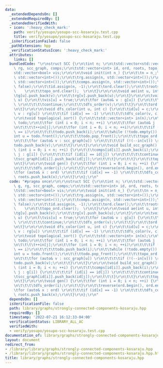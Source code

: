 ```yaml
---
data:
  _extendedDependsOn: []
  _extendedRequiredBy: []
  _extendedVerifiedWith:
  - icon: ':heavy_check_mark:'
    path: verify/yosupo/yosupo-scc-kosaraju.test.cpp
    title: verify/yosupo/yosupo-scc-kosaraju.test.cpp
  _isVerificationFailed: false
  _pathExtension: hpp
  _verificationStatusIcon: ':heavy_check_mark:'
  attributes:
    links: []
  bundledCode: "\r\nstruct SCC {\r\n\tint n; \r\n\tstd::vector<std::vector<int>> g,\
    \ rg, scc_graph, comps;\r\n\tstd::vector<int> id, ord, roots, topo_ord;\r\n\t\
    std::vector<bool> vis;\r\n\r\n\tvoid init(int n_) {\r\n\t\tn = n_;\r\n\t\tg.assign(n,\
    \ std::vector<int>());\r\n\t\trg.assign(n, std::vector<int>());\r\n\t\tscc_graph.assign(n,\
    \ std::vector<int>());\r\n\t\tcomps.assign(n, std::vector<int>());\r\n\t\tvis.assign(n,\
    \ false);\r\n\t\tid.assign(n, -1);\r\n\t\tord.clear();\r\n\t\troots.clear(); \
    \    \r\n\t\ttopo_ord.clear();  \r\n\t}\r\n\r\n\tvoid ae(int u, int v) {\r\n\t\
    \tg[u].push_back(v);\r\n\t\trg[v].push_back(u);\r\n\t}\r\n\r\n\tvoid dfs_order(int\
    \ u) {\r\n\t\tvis[u] = true;\r\n\t\tfor (auto& v : g[u]) {\r\n\t\t\tif (vis[v])\
    \ \r\n\t\t\t\tcontinue;\r\n\t\t\tdfs_order(v);\r\n\t\t}\r\n\t\tord.push_back(u);\r\
    \n\t}\r\n\r\n\tvoid dfs_color(int u, int c) {\r\n\t\tid[u] = c;\r\n\t\tfor (int&\
    \ v : rg[u]) \r\n\t\t\tif (id[v] == -1) \r\n\t\t\t\tdfs_color(v, c);\r\n\t}\r\n\
    \r\n\tvoid topological_sort() {\r\n\t\tstd::vector<int> in(n);\r\n\t\tstd::list<int>\
    \ todo;\r\n\t\tfor (int i = 0; i < n; ++i) \r\n\t\t\tfor (auto& j : scc_graph[i])\r\
    \n\t\t\t\t++in[j];\r\n\t\tfor (int i = 0; i < n; ++i)\r\n\t\t\tif (!in[i] && id[i]\
    \ == i)\r\n\t\t\t\ttodo.push_back(i);\r\n\t\twhile (!todo.empty()) {\r\n\t\t\t\
    int u = todo.front();\r\n\t\t\ttodo.pop_front();\r\n\t\t\ttopo_ord.push_back(u);\r\
    \n\t\t\tfor (auto& v : scc_graph[u]) \r\n\t\t\t\tif (!(--in[v])) \r\n\t\t\t\t\t\
    todo.push_back(v);\r\n\t\t}\r\n\t}\r\n\r\n\tvoid build_scc_graph() {\r\n\t\tfor\
    \ (int i = 0; i < n; ++i) {\r\n\t\t\tcomps[id[i]].push_back(i);\r\n\t\t\tfor (auto&\
    \ j : g[i]) {\r\n\t\t\t\tif (id[i] == id[j]) \r\n\t\t\t\t\tcontinue;\r\n\t\t\t\
    \tscc_graph[id[i]].push_back(id[j]);\r\n\t\t\t}\r\n\t\t}\r\n\t\ttopological_sort();\r\
    \n\t}\r\n\r\n\tvoid gen() {\r\n\t\tfor (int i = 0; i < n; ++i) {\r\n\t\t\tif (!vis[i])\r\
    \n\t\t\t\tdfs_order(i);\r\n\t\t}\r\n\t\treverse(ord.begin(), ord.end());\r\n\t\
    \tfor (auto& x : ord) \r\n\t\t\tif (id[x] == -1) \r\n\t\t\t\tdfs_color(x, x),\
    \ roots.push_back(x);\r\n\t}\r\n};\r\n"
  code: "#pragma once\r\n\r\nstruct SCC {\r\n\tint n; \r\n\tstd::vector<std::vector<int>>\
    \ g, rg, scc_graph, comps;\r\n\tstd::vector<int> id, ord, roots, topo_ord;\r\n\
    \tstd::vector<bool> vis;\r\n\r\n\tvoid init(int n_) {\r\n\t\tn = n_;\r\n\t\tg.assign(n,\
    \ std::vector<int>());\r\n\t\trg.assign(n, std::vector<int>());\r\n\t\tscc_graph.assign(n,\
    \ std::vector<int>());\r\n\t\tcomps.assign(n, std::vector<int>());\r\n\t\tvis.assign(n,\
    \ false);\r\n\t\tid.assign(n, -1);\r\n\t\tord.clear();\r\n\t\troots.clear(); \
    \    \r\n\t\ttopo_ord.clear();  \r\n\t}\r\n\r\n\tvoid ae(int u, int v) {\r\n\t\
    \tg[u].push_back(v);\r\n\t\trg[v].push_back(u);\r\n\t}\r\n\r\n\tvoid dfs_order(int\
    \ u) {\r\n\t\tvis[u] = true;\r\n\t\tfor (auto& v : g[u]) {\r\n\t\t\tif (vis[v])\
    \ \r\n\t\t\t\tcontinue;\r\n\t\t\tdfs_order(v);\r\n\t\t}\r\n\t\tord.push_back(u);\r\
    \n\t}\r\n\r\n\tvoid dfs_color(int u, int c) {\r\n\t\tid[u] = c;\r\n\t\tfor (int&\
    \ v : rg[u]) \r\n\t\t\tif (id[v] == -1) \r\n\t\t\t\tdfs_color(v, c);\r\n\t}\r\n\
    \r\n\tvoid topological_sort() {\r\n\t\tstd::vector<int> in(n);\r\n\t\tstd::list<int>\
    \ todo;\r\n\t\tfor (int i = 0; i < n; ++i) \r\n\t\t\tfor (auto& j : scc_graph[i])\r\
    \n\t\t\t\t++in[j];\r\n\t\tfor (int i = 0; i < n; ++i)\r\n\t\t\tif (!in[i] && id[i]\
    \ == i)\r\n\t\t\t\ttodo.push_back(i);\r\n\t\twhile (!todo.empty()) {\r\n\t\t\t\
    int u = todo.front();\r\n\t\t\ttodo.pop_front();\r\n\t\t\ttopo_ord.push_back(u);\r\
    \n\t\t\tfor (auto& v : scc_graph[u]) \r\n\t\t\t\tif (!(--in[v])) \r\n\t\t\t\t\t\
    todo.push_back(v);\r\n\t\t}\r\n\t}\r\n\r\n\tvoid build_scc_graph() {\r\n\t\tfor\
    \ (int i = 0; i < n; ++i) {\r\n\t\t\tcomps[id[i]].push_back(i);\r\n\t\t\tfor (auto&\
    \ j : g[i]) {\r\n\t\t\t\tif (id[i] == id[j]) \r\n\t\t\t\t\tcontinue;\r\n\t\t\t\
    \tscc_graph[id[i]].push_back(id[j]);\r\n\t\t\t}\r\n\t\t}\r\n\t\ttopological_sort();\r\
    \n\t}\r\n\r\n\tvoid gen() {\r\n\t\tfor (int i = 0; i < n; ++i) {\r\n\t\t\tif (!vis[i])\r\
    \n\t\t\t\tdfs_order(i);\r\n\t\t}\r\n\t\treverse(ord.begin(), ord.end());\r\n\t\
    \tfor (auto& x : ord) \r\n\t\t\tif (id[x] == -1) \r\n\t\t\t\tdfs_color(x, x),\
    \ roots.push_back(x);\r\n\t}\r\n};\r\n"
  dependsOn: []
  isVerificationFile: false
  path: library/graphs/strongly-connected-components-kosaraju.hpp
  requiredBy: []
  timestamp: '2022-07-21 16:12:33-04:00'
  verificationStatus: LIBRARY_ALL_AC
  verifiedWith:
  - verify/yosupo/yosupo-scc-kosaraju.test.cpp
documentation_of: library/graphs/strongly-connected-components-kosaraju.hpp
layout: document
redirect_from:
- /library/library/graphs/strongly-connected-components-kosaraju.hpp
- /library/library/graphs/strongly-connected-components-kosaraju.hpp.html
title: library/graphs/strongly-connected-components-kosaraju.hpp
---
```

